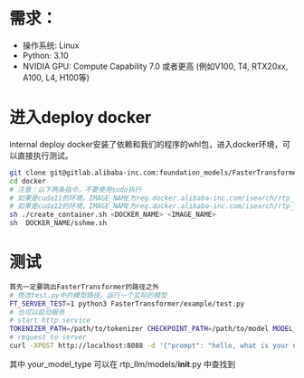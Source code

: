 
# 需求：
* 操作系统: Linux
* Python: 3.10
* NVIDIA GPU: Compute Capability 7.0 或者更高 (例如V100, T4, RTX20xx, A100, L4, H100等)

# 进入deploy docker
internal deploy docker安装了依赖和我们的程序的whl包，进入docker环境，可以直接执行测试。
```bash
git clone git@gitlab.alibaba-inc.com:foundation_models/FasterTransformer.git
cd docker
# 注意：以下两条指令，不要使用sudo执行
# 如果是cuda11的环境，IMAGE_NAME为reg.docker.alibaba-inc.com/isearch/rtp_llm_gpu:latest
# 如果是cuda12的环境，IMAGE_NAME为reg.docker.alibaba-inc.com/isearch/rtp_llm_gpu_cuda12:latest
sh ./create_container.sh <DOCKER_NAME> <IMAGE_NAME>
sh  DOCKER_NAME/sshme.sh
```

# 测试
```bash
首先一定要跳出FasterTransformer的路径之外
# 修改test.py中的模型路径，运行一个实际的模型
FT_SERVER_TEST=1 python3 FasterTransformer/example/test.py
# 也可以启动服务
# start http service
TOKENIZER_PATH=/path/to/tokenizer CHECKPOINT_PATH=/path/to/model MODEL_TYPE=your_model_type FT_SERVER_TEST=1 python3 -m rtp_llm.start_server
# request to server
curl -XPOST http://localhost:8088 -d '{"prompt": "hello, what is your name", "generate_config": {"max_new_tokens": 1000}}'
```
其中 your_model_type 可以在 rtp_llm/models/__init__.py 中查找到